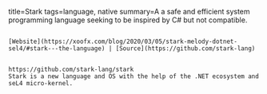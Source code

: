 title=Stark
tags=language, native
summary=A a safe and efficient system programming language seeking to be inspired by C# but not compatible.
~~~~~~

[Website](https://xoofx.com/blog/2020/03/05/stark-melody-dotnet-sel4/#stark---the-language) | [Source](https://github.com/stark-lang)


https://github.com/stark-lang/stark
Stark is a new language and OS with the help of the .NET ecosystem and seL4 micro-kernel.
